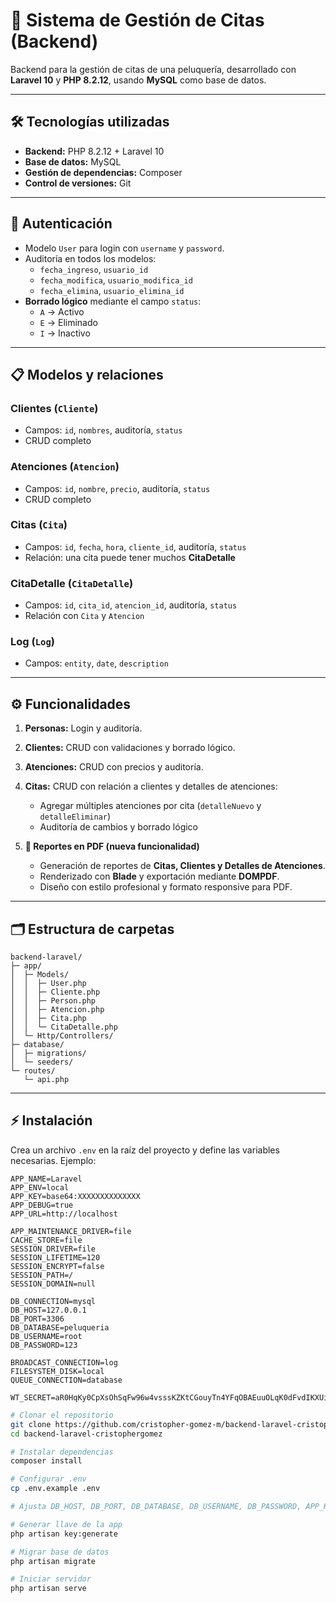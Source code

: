# 📌 Sistema de Gestión de Citas (Backend)

Backend para la gestión de citas de una peluquería, desarrollado con **Laravel 10** y **PHP 8.2.12**, usando **MySQL** como base de datos.

---

## 🛠 Tecnologías utilizadas

- **Backend:** PHP 8.2.12 + Laravel 10  
- **Base de datos:** MySQL  
- **Gestión de dependencias:** Composer  
- **Control de versiones:** Git  

---

## 🔑 Autenticación

- Modelo `User` para login con `username` y `password`.  
- Auditoría en todos los modelos:  
  - `fecha_ingreso`, `usuario_id`  
  - `fecha_modifica`, `usuario_modifica_id`  
  - `fecha_elimina`, `usuario_elimina_id`  
- **Borrado lógico** mediante el campo `status`:  
  - `A` → Activo  
  - `E` → Eliminado  
  - `I` → Inactivo  

---

## 📋 Modelos y relaciones

### Clientes (`Cliente`)
- Campos: `id`, `nombres`, auditoría, `status`  
- CRUD completo

### Atenciones (`Atencion`)
- Campos: `id`, `nombre`, `precio`, auditoría, `status`  
- CRUD completo

### Citas (`Cita`)
- Campos: `id`, `fecha`, `hora`, `cliente_id`, auditoría, `status`  
- Relación: una cita puede tener muchos **CitaDetalle**

### CitaDetalle (`CitaDetalle`)
- Campos: `id`, `cita_id`, `atencion_id`, auditoría, `status`  
- Relación con `Cita` y `Atencion`

### Log (`Log`)
- Campos: `entity`, `date`, `description`
---

## ⚙️ Funcionalidades

1. **Personas:** Login y auditoría.  
2. **Clientes:** CRUD con validaciones y borrado lógico.  
3. **Atenciones:** CRUD con precios y auditoría.  
4. **Citas:** CRUD con relación a clientes y detalles de atenciones:
   - Agregar múltiples atenciones por cita (`detalleNuevo` y `detalleEliminar`)  
   - Auditoría de cambios y borrado lógico  

5. **📄 Reportes en PDF (nueva funcionalidad)**
   - Generación de reportes de **Citas, Clientes y Detalles de Atenciones**.
   - Renderizado con **Blade** y exportación mediante **DOMPDF**.
   - Diseño con estilo profesional y formato responsive para PDF.
---

## 🗂 Estructura de carpetas

```text
backend-laravel/
├─ app/
│  ├─ Models/
│  │  ├─ User.php
│  │  ├─ Cliente.php
│  │  ├─ Person.php
│  │  ├─ Atencion.php
│  │  ├─ Cita.php
│  │  └─ CitaDetalle.php
│  └─ Http/Controllers/
├─ database/
│  ├─ migrations/
│  └─ seeders/
└─ routes/
   └─ api.php
```


---

## ⚡ Instalación


Crea un archivo `.env` en la raíz del proyecto y define las variables necesarias. Ejemplo:

```env
APP_NAME=Laravel
APP_ENV=local
APP_KEY=base64:XXXXXXXXXXXXXX
APP_DEBUG=true
APP_URL=http://localhost

APP_MAINTENANCE_DRIVER=file
CACHE_STORE=file
SESSION_DRIVER=file
SESSION_LIFETIME=120
SESSION_ENCRYPT=false
SESSION_PATH=/
SESSION_DOMAIN=null

DB_CONNECTION=mysql
DB_HOST=127.0.0.1
DB_PORT=3306
DB_DATABASE=peluqueria
DB_USERNAME=root
DB_PASSWORD=123

BROADCAST_CONNECTION=log
FILESYSTEM_DISK=local
QUEUE_CONNECTION=database

WT_SECRET=aR0HqKy0CpXsOhSqFw96w4vsssKZKtCGouyTn4YFqOBAEuuOLqK0dFvdIKXUiQFJ

```

```bash
# Clonar el repositorio
git clone https://github.com/cristopher-gomez-m/backend-laravel-cristophergomez
cd backend-laravel-cristophergomez

# Instalar dependencias
composer install

# Configurar .env
cp .env.example .env

# Ajusta DB_HOST, DB_PORT, DB_DATABASE, DB_USERNAME, DB_PASSWORD, APP_KEY

# Generar llave de la app
php artisan key:generate

# Migrar base de datos
php artisan migrate

# Iniciar servidor
php artisan serve

